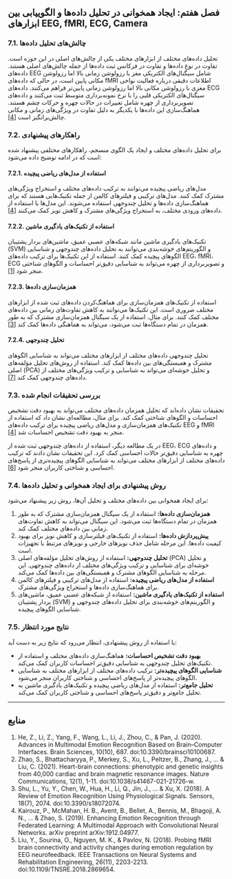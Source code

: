 ## فصل هفتم: ایجاد همخوانی در تحلیل داده‌ها و الگوییابی بین ابزارهای EEG, fMRI, ECG, Camera

### 7.1. چالش‌های تحلیل داده‌ها

تحلیل داده‌های مختلف از ابزارهای مختلف یکی از چالش‌های اصلی در این حوزه است. تفاوت در نوع داده‌ها و تفاوت در فرکانس ثبت داده‌ها از جمله چالش‌های اصلی هستند. داده‌های EEG شامل سیگنال‌های الکتریکی مغز با رزولوشن زمانی بالا اما رزولوشن مکانی پایین است، در حالی که داده‌های fMRI اطلاعات دقیقی درباره فعالیت نواحی مغزی با رزولوشن مکانی بالا اما رزولوشن زمانی پایین‌تر فراهم می‌کنند. داده‌های ECG سیگنال‌های الکتریکی قلبی را با نرخ نمونه‌برداری متوسط ثبت می‌کنند و داده‌های تصویربرداری از چهره شامل تغییرات در حالات چهره و حرکات چشم هستند. هماهنگ‌سازی این داده‌ها با یکدیگر به دلیل تفاوت در ویژگی‌های زمانی و مکانی چالش‌برانگیز است [[4]](#Enhancing-Emotion-Recognition-through-Federated-Learning:-A-Multimodal-Approach-with-Convolutional-Neural-Networks).

### 7.2. راهکارهای پیشنهادی

برای تحلیل داده‌های مختلف و ایجاد یک الگوی منسجم، راهکارهای مختلفی پیشنهاد شده است که در ادامه توضیح داده می‌شود:

#### 7.2.1. استفاده از مدل‌های ریاضی پیچیده

مدل‌های ریاضی پیچیده می‌توانند به ترکیب داده‌های مختلف و استخراج ویژگی‌های مشترک کمک کنند. مدل‌های ترکیبی و فیلترهای کالمن از جمله تکنیک‌هایی هستند که برای هماهنگ‌سازی داده‌ها و تحلیل چندوجهی استفاده می‌شوند. این مدل‌ها با استفاده از داده‌های ورودی مختلف، به استخراج ویژگی‌های مشترک و کاهش نویز کمک می‌کنند [[4]](#Enhancing-Emotion-Recognition-through-Federated-Learning:-A-Multimodal-Approach-with-Convolutional-Neural-Networks).

#### 7.2.2. استفاده از تکنیک‌های یادگیری ماشین

تکنیک‌های یادگیری ماشین مانند شبکه‌های عصبی عمیق، ماشین‌های بردار پشتیبان (SVM) و الگوریتم‌های خوشه‌بندی می‌توانند به تحلیل داده‌های چندوجهی و شناسایی الگوهای پیچیده کمک کنند. استفاده از این تکنیک‌ها برای ترکیب داده‌های EEG، fMRI، ECG و تصویربرداری از چهره می‌تواند به شناسایی دقیق‌تر احساسات و الگوهای شناختی منجر شود [[1]](#Fine-Grained-Emotion-Recognition-Using-Brain-Heart-Interplay-Measurements-and-eXplainable-Convolutional-Neural-Networks).

#### 7.2.3. همزمان‌سازی داده‌ها

استفاده از تکنیک‌های همزمان‌سازی برای هماهنگ‌کردن داده‌های ثبت شده از ابزارهای مختلف ضروری است. این تکنیک‌ها می‌توانند به کاهش تفاوت‌های زمانی بین داده‌های مختلف کمک کنند. برای مثال، استفاده از یک سیگنال همزمان‌سازی مشترک که به طور همزمان در تمام دستگاه‌ها ثبت می‌شود، می‌تواند به هماهنگی داده‌ها کمک کند [[3]](#A-Review-of-Emotion-Recognition-Using-Physiological-Signals).

#### 7.2.4. تحلیل چندوجهی

تحلیل چندوجهی داده‌های مختلف از ابزارهای مختلف می‌تواند به شناسایی الگوهای مشترک و همبستگی‌های بین داده‌ها کمک کند. استفاده از روش‌های تحلیل مؤلفه‌های اصلی (PCA) و تحلیل خوشه‌ای می‌تواند به شناسایی و ترکیب ویژگی‌های مختلف از داده‌های چندوجهی کمک کند [[7]](Heart-brain-connections:-phenotypic-and-genetic-insights-from-40,000-cardiac-and-brain-magnetic-resonance-images-Nature-Communications).

### 7.3. بررسی تحقیقات انجام شده

تحقیقات نشان داده‌اند که تحلیل همزمان داده‌های مختلف می‌تواند به بهبود دقت تشخیص احساسات و الگوهای شناختی کمک کند. برای مثال، مطالعه‌ای نشان داد که استفاده از تکنیک‌های همزمان‌سازی و مدل‌های ریاضی پیچیده برای ترکیب داده‌های EEG و fMRI منجر به بهبود دقت تشخیص احساسات شد [[4]](#Enhancing-Emotion-Recognition-through-Federated-Learning:-A-Multimodal-Approach-with-Convolutional-Neural-Networks).

در یک مطالعه دیگر، استفاده از داده‌های چندوجهی ثبت شده از EEG، ECG و داده‌های چهره به شناسایی دقیق‌تر حالات احساسی کمک کرد. این تحقیقات نشان دادند که ترکیب داده‌های مختلف از ابزارهای مختلف می‌تواند به شناسایی الگوهای پیچیده‌تری از پاسخ‌های احساسی و شناختی کاربران منجر شود [[6]](#Probing-fMRI-brain-connectivity-and-activity-changes-during-emotion-regulation-by-EEG-neurofeedback).

### 7.4. روش پیشنهادی برای ایجاد همخوانی و تحلیل داده‌ها

برای ایجاد همخوانی بین داده‌های مختلف و تحلیل آن‌ها، روش زیر پیشنهاد می‌شود:

1. **همزمان‌سازی داده‌ها:** استفاده از یک سیگنال همزمان‌سازی مشترک که به طور همزمان در تمام دستگاه‌ها ثبت می‌شود. این سیگنال می‌تواند به کاهش تفاوت‌های زمانی بین داده‌های مختلف کمک کند.
2. **پیش‌پردازش داده‌ها:** استفاده از تکنیک‌های فیلترسازی و کاهش نویز برای بهبود کیفیت داده‌ها. این مرحله شامل حذف نویزهای خارجی و نویزهای مرتبط با تجهیزات است.
3. **تحلیل چندوجهی:** استفاده از روش‌های تحلیل مؤلفه‌های اصلی (PCA) و تحلیل خوشه‌ای برای شناسایی و ترکیب ویژگی‌های مختلف از داده‌های چندوجهی. این مرحله به شناسایی الگوهای مشترک و همبستگی‌های بین داده‌ها کمک می‌کند.
4. **استفاده از مدل‌های ریاضی پیچیده:** استفاده از مدل‌های ترکیبی و فیلترهای کالمن برای هماهنگ‌سازی داده‌ها و استخراج ویژگی‌های مشترک.
5. **استفاده از تکنیک‌های یادگیری ماشین:** استفاده از شبکه‌های عصبی عمیق، ماشین‌های بردار پشتیبان (SVM) و الگوریتم‌های خوشه‌بندی برای تحلیل داده‌های چندوجهی و شناسایی الگوهای پیچیده.

### 7.5. نتایج مورد انتظار

با استفاده از روش پیشنهادی، انتظار می‌رود که نتایج زیر به دست آید:

- **بهبود دقت تشخیص احساسات:** هماهنگ‌سازی داده‌های مختلف و استفاده از تکنیک‌های تحلیل چندوجهی به شناسایی دقیق‌تر احساسات کاربران کمک می‌کند.
- **شناسایی الگوهای پیچیده‌تر:** ترکیب داده‌های مختلف از ابزارهای مختلف به شناسایی الگوهای پیچیده‌تر از پاسخ‌های احساسی و شناختی کاربران منجر می‌شود.
- **تحلیل جامع‌تر:** استفاده از مدل‌های ریاضی پیچیده و تکنیک‌های یادگیری ماشین به تحلیل جامع‌تر و دقیق‌تر پاسخ‌های احساسی و شناختی کاربران کمک می‌کند.

---

## منابع

1. He, Z., Li, Z., Yang, F., Wang, L., Li, J., Zhou, C., & Pan, J. (2020). Advances in Multimodal Emotion Recognition Based on Brain–Computer Interfaces. Brain Sciences, 10(10), 687. doi:10.3390/brainsci10100687.
2. Zhao, S., Bhattacharyya, P., Merkey, S., Xu, L., Peltzer, B., Zhang, J., ... & Liu, C. (2021). Heart-brain connections: phenotypic and genetic insights from 40,000 cardiac and brain magnetic resonance images. Nature Communications, 12(1), 1-11. doi:10.1038/s41467-021-21726-w.
3. Shu, L., Yu, Y., Chen, W., Hua, H., Li, Q., Jin, J., ... & Xu, X. (2018). A Review of Emotion Recognition Using Physiological Signals. Sensors, 18(7), 2074. doi:10.3390/s18072074.
4. Kairouz, P., McMahan, H. B., Avent, B., Bellet, A., Bennis, M., Bhagoji, A. N., ... & Zhao, S. (2019). Enhancing Emotion Recognition through Federated Learning: A Multimodal Approach with Convolutional Neural Networks. arXiv preprint arXiv:1912.04977.
5. Liu, Y., Sourina, O., Nguyen, M. K., & Pavlov, N. (2018). Probing fMRI brain connectivity and activity changes during emotion regulation by EEG neurofeedback. IEEE Transactions on Neural Systems and Rehabilitation Engineering, 26(11), 2203-2213. doi:10.1109/TNSRE.2018.2869654.